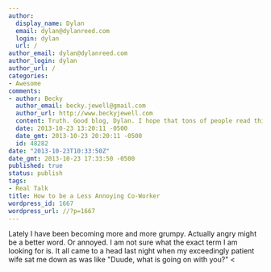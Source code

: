 ```yaml
---
author:
  display_name: Dylan
  email: dylan@dylanreed.com
  login: dylan
  url: /
author_email: dylan@dylanreed.com
author_login: dylan
author_url: /
categories:
- Awesome
comments:
- author: Becky
  author_email: becky.jewell@gmail.com
  author_url: http://www.beckyjewell.com
  content: Truth. Good blog, Dylan. I hope that tons of people read this.
  date: 2013-10-23 13:20:11 -0500
  date_gmt: 2013-10-23 20:20:11 -0500
  id: 48282
date: "2013-10-23T10:33:50Z"
date_gmt: 2013-10-23 17:33:50 -0500
published: true
status: publish
tags:
- Real Talk
title: How to be a Less Annoying Co-Worker
wordpress_id: 1667
wordpress_url: //?p=1667
---
```


Lately I have been becoming more and more grumpy. Actually angry might be a better word. Or annoyed. I am not sure what the exact term I am looking for is. It all came to a head last night when my exceedingly patient wife sat me down as was like "Duude, what is going on with you?" <
